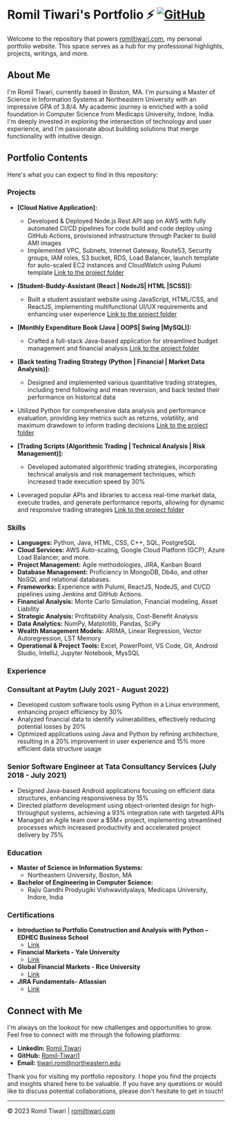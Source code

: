 # Romil Tiwari's Portfolio ⚡️ [![GitHub](https://img.shields.io/github/license/saadpasta/developer-portfolio?color=blue)](https://github.com/saadpasta/developerFolio/blob/master/LICENSE)


Welcome to the repository that powers [romiltiwari.com](http://romiltiwari.com), my personal portfolio website. This space serves as a hub for my professional highlights, projects, writings, and more.

## About Me

I'm Romil Tiwari, currently based in Boston, MA. I'm pursuing a Master of Science in Information Systems at Northeastern University with an impressive GPA of 3.8/4. My academic journey is enriched with a solid foundation in Computer Science from Medicaps University, Indore, India. I'm deeply invested in exploring the intersection of technology and user experience, and I'm passionate about building solutions that merge functionality with intuitive design.

## Portfolio Contents

Here's what you can expect to find in this repository:

### Projects
- **[Cloud Native Application]:**
  - Developed & Deployed Node.js Rest API app on AWS with fully automated CI/CD pipelines for code build
and code deploy using GitHub Actions, provisioned infrastructure through Packer to build AMI images 
  - Implemented VPC, Subnets, Internet Gateway, Route53, Security groups, IAM roles, S3 bucket, RDS, Load
Balancer, launch template for auto-scaled EC2 instances and CloudWatch using Pulumi template
[Link to the project folder](https://github.com/Romil-Tiwari1/webapp)

- **[Student-Buddy-Assistant (React | NodeJS| HTML |SCSS)]:**
  - Built a student assistant website using JavaScript, HTML/CSS, and ReactJS, implementing multifunctional UI/UX
requirements and enhancing user experience [Link to the project folder](https://github.com/Romil-Tiwari1/Student-Buddy-Assistant)

- **[Monthly Expenditure Book (Java | OOPS| Swing |MySQL)]:**
  - Crafted a full-stack Java-based application for streamlined budget management and financial analysis [Link to the project folder](https://github.com/Romil-Tiwari1/Monthly-Expenditure-Book)

- **[Back testing Trading Strategy (Python | Financial | Market Data Analysis)]:**
  - Designed and implemented various quantitative trading strategies, including trend following and mean
reversion, and back tested their performance on historical data
- Utilized Python for comprehensive data analysis and performance evaluation, providing key metrics such
as returns, volatility, and maximum drawdown to inform trading decisions
[Link to the project folder](https://github.com/Romil-Tiwari1/Backtest-Trading-Strategy)

- **[Trading Scripts (Algorithmic Trading | Technical Analysis | Risk Management)]:**
  - Developed automated algorithmic trading strategies, incorporating technical analysis and risk management
techniques, which increased trade execution speed by 30%
- Leveraged popular APIs and libraries to access real-time market data, execute trades, and generate
performance reports, allowing for dynamic and responsive trading strategies
[Link to the project folder](https://github.com/Romil-Tiwari1/Trading-Scripts)

### Skills

- **Languages:** Python, Java, HTML, CSS, C++, SQL, PostgreSQL
- **Cloud Services:** AWS Auto-scaling, Google Cloud Platform (GCP), Azure Load Balancer, and more.
- **Project Management:** Agile methodologies, JIRA, Kanban Board
- **Database Management:** Proficiency in MongoDB, Db4o, and other NoSQL and relational databases.
- **Frameworks:** Experience with Pulumi, ReactJS, NodeJS, and CI/CD pipelines using Jenkins and GitHub Actions.
- **Financial Analysis:** Monte Carlo Simulation, Financial modeling, Asset Liability
- **Strategic Analysis:** Profitability Analysis, Cost-Benefit Analysis
- **Data Analytics:** NumPy, Matplotlib, Pandas, SciPy
- **Wealth Management Models:** ARIMA, Linear Regression, Vector Autoregression, LST Memory
- **Operational & Project Tools:** Excel, PowerPoint, VS Code, Git, Android Studio, IntelliJ, Jupyter Notebook, MysSQL



### Experience

### Consultant at Paytm (July 2021 - August 2022)
- Developed custom software tools using Python in a Linux environment, enhancing project efficiency by 30%
- Analyzed financial data to identify vulnerabilities, effectively reducing potential losses by 20%
- Optimized applications using Java and Python by refining architecture, resulting in a 20% improvement in
user experience and 15% more efficient data structure usage

### Senior Software Engineer at Tata Consultancy Services (July 2018 - July 2021)
- Designed Java-based Android applications focusing on efficient data structures, enhancing responsiveness
by 15%
- Directed platform development using object-oriented design for high-throughput systems, achieving a 93%
integration rate with targeted APIs
- Managed an Agile team over a $5M+ project, implementing streamlined processes which increased
productivity and accelerated project delivery by 75%

### Education

- **Master of Science in Information Systems:** 
  - Northeastern University, Boston, MA
- **Bachelor of Engineering in Computer Science:** 
  - Rajiv Gandhi Prodyugiki Vishwavidyalaya, Medicaps University, Indore, India

### Certifications

- **Introduction to Portfolio Construction and Analysis with Python – EDHEC Business School** 
  - [Link](https://www.coursera.org/account/accomplishments/certificate/HB5N3P2AHAJ5)
- **Financial Markets - Yale University** 
  - [Link](https://www.coursera.org/account/accomplishments/certificate/WT7CCK6EFGEK)
- **Global Financial Markets - Rice University** 
  - [Link](https://www.coursera.org/account/accomplishments/certificate/EX86332S7YDJ)
- **JIRA Fundamentals- Atlassian** 
  - [Link](https://university.atlassian.com/student/award/7ZnDPqvYfZM9w6J4uE9m8EqS)


## Connect with Me

I'm always on the lookout for new challenges and opportunities to grow. Feel free to connect with me through the following platforms:

- **LinkedIn:** [Romil Tiwari](https://www.linkedin.com/in/romil-tiwari/)
- **GitHub:** [Romil-Tiwari1](https://github.com/Romil-Tiwari1)
- **Email:** [tiwari.rom@northeastern.edu](mailto:tiwari.rom@northeastern.edu)

Thank you for visiting my portfolio repository. I hope you find the projects and insights shared here to be valuable. If you have any questions or would like to discuss potential collaborations, please don't hesitate to get in touch!

---

© 2023 Romil Tiwari | [romiltiwari.com](http://romiltiwari.com)
